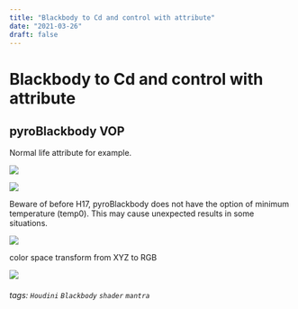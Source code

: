 ```yaml
---
title: "Blackbody to Cd and control with attribute"
date: "2021-03-26"
draft: false
---
```

# Blackbody to Cd and control with attribute

pyroBlackbody VOP
---

Normal life attribute for example.

![](https://i.imgur.com/VwYeHgS.png)

![](https://i.imgur.com/TrpyupJ.png)

Beware of before H17, pyroBlackbody does not have the option of minimum temperature (temp0).
This may cause unexpected results in some situations.

![](https://i.imgur.com/WiYr5vT.png)

color space transform from XYZ to RGB

![](https://i.imgur.com/sn0A4uR.png)


###### tags: `Houdini` `Blackbody` `shader` `mantra`
